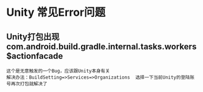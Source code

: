 # Unity 常见Error问题

## Unity打包出现com.android.build.gradle.internal.tasks.workers$actionfacade
    
    这个是无意触发的一个Bug，应该跟Unity本身有关
    解决办法：BuildSetting=>Services=>Organizations  选择一下当前Unity的登陆账号再次打包就解决了





